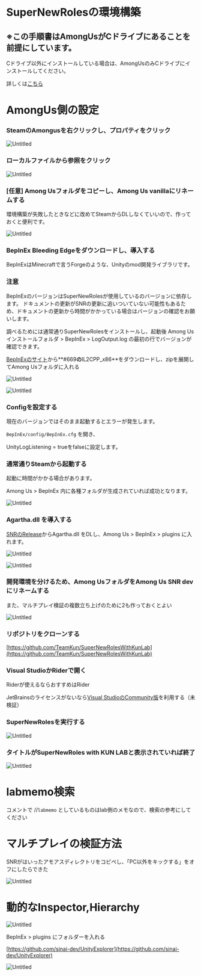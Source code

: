 # SuperNewRolesの環境構築

## ※この手順書はAmongUsがCドライブにあることを前提にしています。

Cドライブ以外にインストールしている場合は、AmongUsのみCドライブにインストールしてください。

詳しくは[こちら](https://www.diskpart.com/jp/articles/move-steam-games-to-another-drive.html)

# AmongUs側の設定

### SteamのAmongusを右クリックし、プロパティをクリック

![Untitled](img/Untitled.png)

### ローカルファイルから参照をクリック

![Untitled](img/Untitled%201.png)

### [任意] Among Usフォルダをコピーし、Among Us vanillaにリネームする

環境構築が失敗したときなどに改めてSteamからDLしなくていいので、作っておくと便利です。

![Untitled](img/Untitled%202.png)

### ****BepInEx Bleeding Edgeをダウンロードし、導入する****
BepInExはMinecraftで言うForgeのような、Unityのmod開発ライブラリです。

### 注意
BepInExのバージョンはSuperNewRolesが使用しているのバージョンに依存します。
ドキュメントの更新がSNRの更新に追いついていない可能性もあるため、ドキュメントの更新から時間がかかっている場合はバージョンの確認をお願いします。

調べるためには通常通りSuperNewRolesをインストールし、起動後 Among Usインストールフォルダ > BepInEx > LogOutput.log の最初の行でバージョンが確認できます。

[BepInExのサイト](https://builds.bepinex.dev/projects/bepinex_be)から**#669**の**IL2CPP_x86**をダウンロードし、zipを展開してAmong Usフォルダに入れる

![Untitled](img/Untitled%203.png)

![Untitled](img/Untitled%204.png)

### Configを設定する

現在のバージョンではそのまま起動するとエラーが発生します。

`BepInEx/config/BepInEx.cfg` を開き、

UnityLogListening = trueをfalseに設定します。

### 通常通りSteamから起動する

起動に時間がかかる場合があります。

Among Us > BepInEx 内に各種フォルダが生成されていれば成功となります。

![Untitled](img/Untitled%205.png)

### Agartha.dll を導入する

[SNRのRelease](https://github.com/ykundesu/SuperNewRoles/releases)からAgartha.dll をDLし、Among Us > BepInEx > plugins に入れます。

![Untitled](img/Untitled%206.png)

![Untitled](img/Untitled%207.png)

### 開発環境を分けるため、Among UsフォルダをAmong Us SNR devにリネームする

また、マルチプレイ検証の複数立ち上げのために2も作っておくとよい

![Untitled](img/Untitled%208.png)

### リポジトリをクローンする

[https://github.com/TeamKun/SuperNewRolesWithKunLab](https://github.com/TeamKun/SuperNewRolesWithKunLab)

### Visual StudioかRiderで開く

Riderが使えるならおすすめはRider

JetBrainsのライセンスがないなら[Visual StudioのCommunity版](https://visualstudio.microsoft.com/ja/vs/community/)を利用する（未検証）

### SuperNewRolesを実行する

![Untitled](img/Untitled%209.png)

### タイトルがSuperNewRoles with KUN LABと表示されていれば終了

![Untitled](img/Untitled%2010.png)

# labmemo検索

コメントで //`labmemo` としているものはlab側のメモなので、検索の参考にしてください

# マルチプレイの検証方法

SNRがはいったアモアスディレクトリをコピペし、「PC以外をキックする」をオフにしたらできた

![Untitled](img/Untitled%2011.png)

# 動的なInspector,Hierarchy

![Untitled](img/Untitled%2012.png)

BepInEx > plugins にフォルダーを入れる

[https://github.com/sinai-dev/UnityExplorer](https://github.com/sinai-dev/UnityExplorer)

![Untitled](img/Untitled%2013.png)
